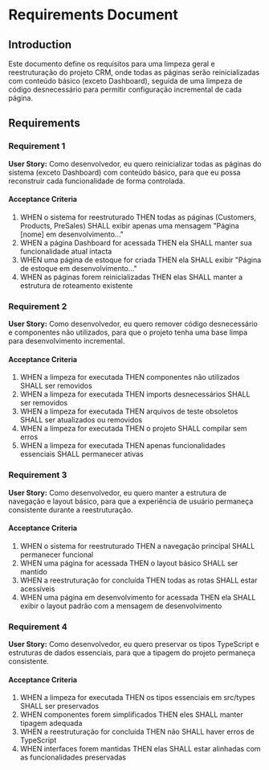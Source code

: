 # Requirements Document

## Introduction

Este documento define os requisitos para uma limpeza geral e reestruturação do projeto CRM, onde todas as páginas serão reinicializadas com conteúdo básico (exceto Dashboard), seguida de uma limpeza de código desnecessário para permitir configuração incremental de cada página.

## Requirements

### Requirement 1

**User Story:** Como desenvolvedor, eu quero reinicializar todas as páginas do sistema (exceto Dashboard) com conteúdo básico, para que eu possa reconstruir cada funcionalidade de forma controlada.

#### Acceptance Criteria

1. WHEN o sistema for reestruturado THEN todas as páginas (Customers, Products, PreSales) SHALL exibir apenas uma mensagem "Página [nome] em desenvolvimento..."
2. WHEN a página Dashboard for acessada THEN ela SHALL manter sua funcionalidade atual intacta
3. WHEN uma página de estoque for criada THEN ela SHALL exibir "Página de estoque em desenvolvimento..."
4. WHEN as páginas forem reinicializadas THEN elas SHALL manter a estrutura de roteamento existente

### Requirement 2

**User Story:** Como desenvolvedor, eu quero remover código desnecessário e componentes não utilizados, para que o projeto tenha uma base limpa para desenvolvimento incremental.

#### Acceptance Criteria

1. WHEN a limpeza for executada THEN componentes não utilizados SHALL ser removidos
2. WHEN a limpeza for executada THEN imports desnecessários SHALL ser removidos
3. WHEN a limpeza for executada THEN arquivos de teste obsoletos SHALL ser atualizados ou removidos
4. WHEN a limpeza for executada THEN o projeto SHALL compilar sem erros
5. WHEN a limpeza for executada THEN apenas funcionalidades essenciais SHALL permanecer ativas

### Requirement 3

**User Story:** Como desenvolvedor, eu quero manter a estrutura de navegação e layout básico, para que a experiência de usuário permaneça consistente durante a reestruturação.

#### Acceptance Criteria

1. WHEN o sistema for reestruturado THEN a navegação principal SHALL permanecer funcional
2. WHEN uma página for acessada THEN o layout básico SHALL ser mantido
3. WHEN a reestruturação for concluída THEN todas as rotas SHALL estar acessíveis
4. WHEN uma página em desenvolvimento for acessada THEN ela SHALL exibir o layout padrão com a mensagem de desenvolvimento

### Requirement 4

**User Story:** Como desenvolvedor, eu quero preservar os tipos TypeScript e estruturas de dados essenciais, para que a tipagem do projeto permaneça consistente.

#### Acceptance Criteria

1. WHEN a limpeza for executada THEN os tipos essenciais em src/types SHALL ser preservados
2. WHEN componentes forem simplificados THEN eles SHALL manter tipagem adequada
3. WHEN a reestruturação for concluída THEN não SHALL haver erros de TypeScript
4. WHEN interfaces forem mantidas THEN elas SHALL estar alinhadas com as funcionalidades preservadas